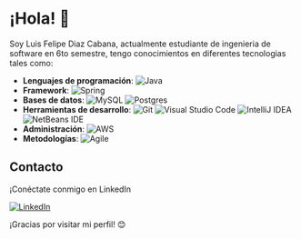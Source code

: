 # ¡Hola! 👋
Soy Luis Felipe Diaz Cabana, actualmente estudiante de ingenieria de software en 6to semestre, tengo conocimientos en diferentes tecnologias tales como:

- **Lenguajes de programación**: ![Java](https://img.shields.io/badge/java-%23ED8B00.svg?style=for-the-badge&logo=openjdk&logoColor=white)
- **Framework**: ![Spring](https://img.shields.io/badge/spring-%236DB33F.svg?style=for-the-badge&logo=spring&logoColor=white)
- **Bases de datos**: ![MySQL](https://img.shields.io/badge/mysql-4479A1.svg?style=for-the-badge&logo=mysql&logoColor=white) ![Postgres](https://img.shields.io/badge/postgres-%23316192.svg?style=for-the-badge&logo=postgresql&logoColor=white)  
- **Herramientas de desarrollo**: ![Git](https://img.shields.io/badge/git-%23F05033.svg?style=for-the-badge&logo=git&logoColor=white)  ![Visual Studio Code](https://img.shields.io/badge/Visual%20Studio%20Code-0078d7.svg?style=for-the-badge&logo=visual-studio-code&logoColor=white) ![IntelliJ IDEA](https://img.shields.io/badge/IntelliJIDEA-000000.svg?style=for-the-badge&logo=intellij-idea&logoColor=white) ![NetBeans IDE](https://img.shields.io/badge/NetBeansIDE-1B6AC6.svg?style=for-the-badge&logo=apache-netbeans-ide&logoColor=white)
- **Administración**: ![AWS](https://img.shields.io/badge/AWS-%23FF9900.svg?style=for-the-badge&logo=amazon-aws&logoColor=white)
- **Metodologías**: ![Agile](https://img.shields.io/badge/Agile-Scrum%20%7C%20Kanban-green)
  
## Contacto
¡Conéctate conmigo en LinkedIn 

[![LinkedIn](https://img.shields.io/badge/linkedin-%230077B5.svg?style=for-the-badge&logo=linkedin&logoColor=white)](https://www.linkedin.com/in/luisfelipediazc/)

¡Gracias por visitar mi perfil! 😊

